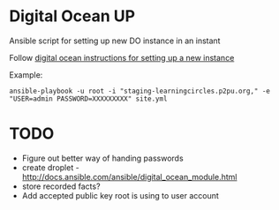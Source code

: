 # Digital Ocean UP

Ansible script for setting up new DO instance in an instant

Follow [digital ocean instructions for setting up a new instance](https://www.digitalocean.com/community/tutorials/initial-server-setup-with-ubuntu-16-04)

Example:

    ansible-playbook -u root -i "staging-learningcircles.p2pu.org," -e "USER=admin PASSWORD=XXXXXXXXX" site.yml


# TODO
 - Figure out better way of handing passwords
 - create droplet - http://docs.ansible.com/ansible/digital_ocean_module.html
 - store recorded facts?
 - Add accepted public key root is using to user account

